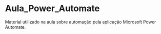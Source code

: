 # Aula_Power_Automate
Material utilizado na aula sobre automação pela aplicação Microsoft Power Automate.
